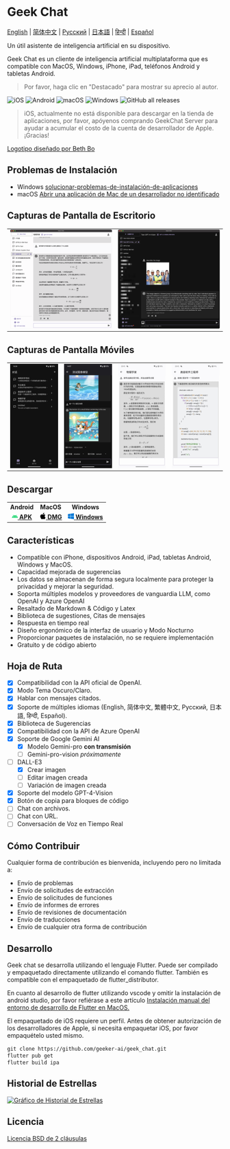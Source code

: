 # Geek Chat

[English](../README.md) | [简体中文](./README_CN.md)  | [Русский](./README_RU.md) | [日本語](./README_JP.md) | [हिन्दी](./README_HI.md) | [Español](./README_ES.md)

Un útil asistente de inteligencia artificial en su dispositivo.

Geek Chat es un cliente de inteligencia artificial multiplataforma que es compatible con MacOS, Windows, iPhone, iPad, teléfonos Android y tabletas Android.

> Por favor, haga clic en "Destacado" para mostrar su aprecio al autor.

![iOS](https://img.shields.io/badge/-iOS-black?style=flat-square&logo=apple&logoColor=white) ![Android](https://img.shields.io/badge/-Android-black?style=flat-square&logo=android&logoColor=white) ![macOS](https://img.shields.io/badge/-macOS-black?style=flat-square&logo=apple&logoColor=white) ![Windows](https://img.shields.io/badge/-Windows-black?style=flat-square&logo=windows&logoColor=white) ![GitHub all releases](https://img.shields.io/github/downloads/geeker-ai/geek_chat/total)

> iOS, actualmente no está disponible para descargar en la tienda de aplicaciones, por favor, apóyenos comprando GeekChat Server para ayudar a acumular el costo de la cuenta de desarrollador de Apple. ¡Gracias!

<!-- <a title="Hecho con Fluent Design" href="https://github.com/bdlukaa/fluent_ui">
  <img
    src="https://img.shields.io/badge/fluent-design-blue?style=flat-square&color=gray&labelColor=0078D7"
  >
</a> -->
<a title="Logotipo diseñado por Beth Bo" href="https://github.com/bbmm007">Logotipo diseñado por Beth Bo</a>

## Problemas de Instalación
- Windows [solucionar-problemas-de-instalación-de-aplicaciones](https://learn.microsoft.com/zh-cn/windows/msix/app-installer/troubleshoot-appinstaller-issues)
- macOS [Abrir una aplicación de Mac de un desarrollador no identificado](https://support.apple.com/zh-cn/guide/mac-help/mh40616/mac)

## Capturas de Pantalla de Escritorio

<table>
  <tr>
    <td>
      <img src='../assets/screenshots/screenshot1.png' />
    </td>
    <td>
      <img src='../assets/screenshots/screenshot2.png' />
    </td>
  </tr>
</table>

## Capturas de Pantalla Móviles

<table>
  <tr style="height: 40px">
    <td>
      <img src='../assets/screenshots/screenshot3.jpeg' />
    </td>
    <td>
      <img src='../assets/screenshots/screenshot4.jpeg' />
    </td>
    <td>
      <img src='../assets/screenshots/screenshot5.jpeg' />
    </td>
    <td>
      <img src='../assets/screenshots/screenshot6.jpeg' />
    </td>
  </tr>
</table>

## Descargar

<table>
  <tr>
    <td style="text-align:center"><b>Android</b></td>
    <td style="text-align:center"><b>MacOS</b></td>
    <td style="text-align:center"><b>Windows</b></td>
  </tr>
  <tr style="text-align: center">
    <td>
      <a href='https://github.com/geeker-ai/geek_chat/releases'>
        <img src='../assets/android-color.svg' style="height:14px; width: 14px" />
        <b>APK</b>
      </a>
    </td>
    <td>
      <a href='https://github.com/geeker-ai/geek_chat/releases'>
        <img src='../assets/apple-color.svg' style="height:15px; width: 15px" />
        <b>DMG</b>
      </a>
    </td>
    <td>
      <a href='https://github.com/geeker-ai/geek_chat/releases'>
        <img src='../assets/windows10-color.svg' style="height:14px; width: 14px" />
        <b>Windows</b>
      </a>
    </td>
  </tr>
</table>

## Características

- Compatible con iPhone, dispositivos Android, iPad, tabletas Android, Windows y MacOS.
- Capacidad mejorada de sugerencias
- Los datos se almacenan de forma segura localmente para proteger la privacidad y mejorar la seguridad.
- Soporta múltiples modelos y proveedores de vanguardia LLM, como OpenAI y Azure OpenAI
- Resaltado de Markdown & Código y Latex
- Biblioteca de sugestiones, Citas de mensajes
- Respuesta en tiempo real
- Diseño ergonómico de la interfaz de usuario y Modo Nocturno
- Proporcionar paquetes de instalación, no se requiere implementación
- Gratuito y de código abierto

## Hoja de Ruta

- [x] Compatibilidad con la API oficial de OpenAI.
- [x] Modo Tema Oscuro/Claro.
- [x] Hablar con mensajes citados.
- [x] Soporte de múltiples idiomas (English, 简体中文, 繁體中文, Русский, 日本語, हिन्दी, Español).
- [x] Biblioteca de Sugerencias
- [x] Compatibilidad con la API de Azure OpenAI
- [x] Soporte de Google Gemini AI
  - [x] Modelo Gemini-pro **con transmisión**
  - [ ] Gemini-pro-vision *próximamente*
- [ ] DALL-E3
  - [x] Crear imagen
  - [ ] Editar imagen creada
  - [ ] Variación de imagen creada
- [x] Soporte del modelo GPT-4-Vision
- [x] Botón de copia para bloques de código
- [ ] Chat con archivos.
- [ ] Chat con URL.
- [ ] Conversación de Voz en Tiempo Real

## Cómo Contribuir

Cualquier forma de contribución es bienvenida, incluyendo pero no limitada a:

- Envío de problemas
- Envío de solicitudes de extracción
- Envío de solicitudes de funciones
- Envío de informes de errores
- Envío de revisiones de documentación
- Envío de traducciones
- Envío de cualquier otra forma de contribución

## Desarrollo

Geek chat se desarrolla utilizando el lenguaje Flutter. Puede ser compilado y empaquetado directamente utilizando el comando flutter. También es compatible con el empaquetado de flutter_distributor.

En cuanto al desarrollo de flutter utilizando vscode y omitir la instalación de android studio, por favor refiérase a este artículo [Instalación manual del entorno de desarrollo de Flutter en MacOS.](https://macgeeker.com/devnotes/macos-flutter/)

El empaquetado de iOS requiere un perfil. Antes de obtener autorización de los desarrolladores de Apple, si necesita empaquetar iOS, por favor empaquételo usted mismo.

```shell
git clone https://github.com/geeker-ai/geek_chat.git
flutter pub get
flutter build ipa
```

## Historial de Estrellas

[![Gráfico de Historial de Estrellas](https://api.star-history.com/svg?repos=geeker-ai/geek_chat&type=Date)](https://star-history.com/#geeker-ai/geek_chat&Date)

## Licencia
[Licencia BSD de 2 cláusulas](./LICENSE)